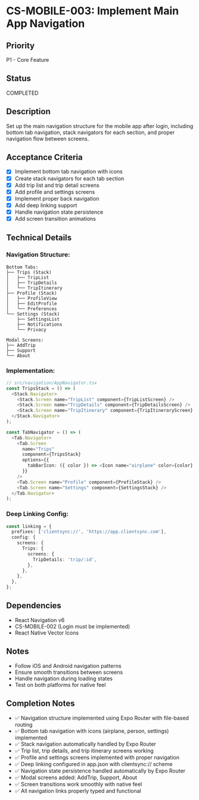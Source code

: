 # CS-MOBILE-003: Implement Main App Navigation

## Priority
P1 - Core Feature

## Status
COMPLETED

## Description
Set up the main navigation structure for the mobile app after login, including bottom tab navigation, stack navigators for each section, and proper navigation flow between screens.

## Acceptance Criteria
- [x] Implement bottom tab navigation with icons
- [x] Create stack navigators for each tab section
- [x] Add trip list and trip detail screens
- [x] Add profile and settings screens
- [x] Implement proper back navigation
- [x] Add deep linking support
- [x] Handle navigation state persistence
- [x] Add screen transition animations

## Technical Details

### Navigation Structure:
```
Bottom Tabs:
├── Trips (Stack)
│   ├── TripList
│   ├── TripDetails
│   └── TripItinerary
├── Profile (Stack)
│   ├── ProfileView
│   ├── EditProfile
│   └── Preferences
└── Settings (Stack)
    ├── SettingsList
    ├── Notifications
    └── Privacy

Modal Screens:
├── AddTrip
├── Support
└── About
```

### Implementation:
```typescript
// src/navigation/AppNavigator.tsx
const TripsStack = () => (
  <Stack.Navigator>
    <Stack.Screen name="TripList" component={TripListScreen} />
    <Stack.Screen name="TripDetails" component={TripDetailsScreen} />
    <Stack.Screen name="TripItinerary" component={TripItineraryScreen} />
  </Stack.Navigator>
);

const TabNavigator = () => (
  <Tab.Navigator>
    <Tab.Screen 
      name="Trips" 
      component={TripsStack}
      options={{
        tabBarIcon: ({ color }) => <Icon name="airplane" color={color} />
      }}
    />
    <Tab.Screen name="Profile" component={ProfileStack} />
    <Tab.Screen name="Settings" component={SettingsStack} />
  </Tab.Navigator>
);
```

### Deep Linking Config:
```typescript
const linking = {
  prefixes: ['clientsync://', 'https://app.clientsync.com'],
  config: {
    screens: {
      Trips: {
        screens: {
          TripDetails: 'trip/:id',
        },
      },
    },
  },
};
```

## Dependencies
- React Navigation v6
- CS-MOBILE-002 (Login must be implemented)
- React Native Vector Icons

## Notes
- Follow iOS and Android navigation patterns
- Ensure smooth transitions between screens
- Handle navigation during loading states
- Test on both platforms for native feel

## Completion Notes
- ✅ Navigation structure implemented using Expo Router with file-based routing
- ✅ Bottom tab navigation with icons (airplane, person, settings) implemented
- ✅ Stack navigation automatically handled by Expo Router
- ✅ Trip list, trip details, and trip itinerary screens working
- ✅ Profile and settings screens implemented with proper navigation
- ✅ Deep linking configured in app.json with clientsync:// scheme
- ✅ Navigation state persistence handled automatically by Expo Router
- ✅ Modal screens added: AddTrip, Support, About
- ✅ Screen transitions work smoothly with native feel
- ✅ All navigation links properly typed and functional